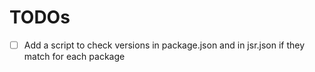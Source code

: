 # TODOs

- [ ] Add a script to check versions in package.json and in jsr.json if they match for each package
